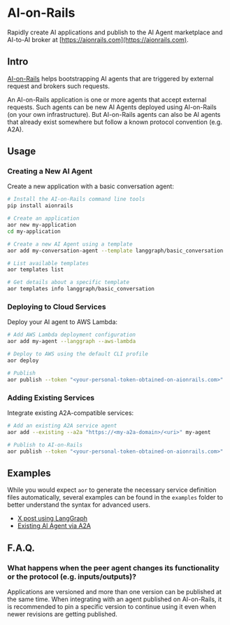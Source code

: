 # AI-on-Rails

Rapidly create AI applications and publish to the AI Agent marketplace and AI-to-AI broker at [https://aionrails.com](https://aionrails.com).

## Intro

[AI-on-Rails](https://aionrails.com) helps bootstrapping AI agents that are triggered by external request and brokers such requests.

An AI-on-Rails application is one or more agents that accept external requests.
Such agents can be new AI Agents deployed using AI-on-Rails (on your own infrastructure).
But AI-on-Rails agents can also be AI agents that already exist somewhere but follow a known protocol convention (e.g. A2A).

## Usage

### Creating a New AI Agent

Create a new application with a basic conversation agent:

```bash
# Install the AI-on-Rails command line tools
pip install aionrails

# Create an application
aor new my-application
cd my-application

# Create a new AI Agent using a template
aor add my-conversation-agent --template langgraph/basic_conversation

# List available templates
aor templates list

# Get details about a specific template
aor templates info langgraph/basic_conversation
```

### Deploying to Cloud Services

Deploy your AI agent to AWS Lambda:

```bash
# Add AWS Lambda deployment configuration
aor add my-agent --langgraph --aws-lambda

# Deploy to AWS using the default CLI profile
aor deploy

# Publish
aor publish --token "<your-personal-token-obtained-on-aionrails.com>"
```

### Adding Existing Services

Integrate existing A2A-compatible services:

```bash
# Add an existing A2A service agent
aor add --existing --a2a "https://<my-a2a-domain>/<uri>" my-agent

# Publish to AI-on-Rails
aor publish --token "<your-personal-token-obtained-on-aionrails.com>"
```

## Examples

While you would expect ``aor`` to generate the necessary service definition files automatically,
several examples can be found in the ``examples`` folder to better understand the syntax for advanced users.

- [X post using LangGraph](./examples/langgraph/)
- [Existing AI Agent via A2A](./examples/a2a/)

## F.A.Q.

### What happens when the peer agent changes its functionality or the protocol (e.g. inputs/outputs)?

Applications are versioned and more than one version can be published at the same time.
When integrating with an agent published on AI-on-Rails, it is recommended to pin a specific version to continue using it even when newer revisions are getting published.